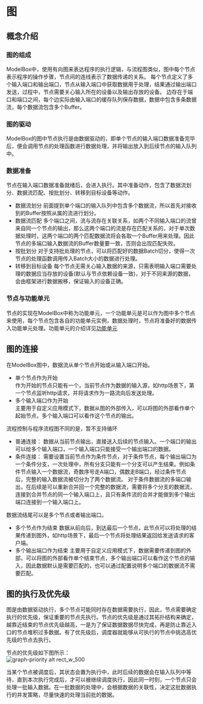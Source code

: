 # 图

## 概念介绍

### 图的组成

ModelBox中，使用有向图来表达程序的执行逻辑，与流程图类似，图中每个节点表示程序的操作步骤，节点间的连线表示了数据传递的关系。
每个节点定义了多个输入端口和输出端口，节点从输入端口中获取数据用于处理，结果通过输出端口发送，过程中，节点需要关心输入所在的设备以及输出存放的设备。
边存在于端口和端口之间，每个边实际由输入端口的缓存队列保存数据，数据中包含多条数据流，每个数据流包含多个Buffer。

### 图的驱动

ModelBox的图中节点执行是由数据驱动的，即单个节点的输入端口数据准备完毕后，便会调用节点的处理函数进行数据处理，并将输出放入到后续节点的输入队列中。

### 数据准备

节点在输入端口数据准备就绪后，会进入执行。其中准备动作，包含了数据流划分、数据流匹配、按批划分、转移到目标设备等动作。

* 数据流划分
    前面提到单个端口的输入队列中包含多个数据流，所以首先对接收到的Buffer按照从属的流进行划分。
* 数据流匹配
    多个端口之间，流与流存在关联关系，如两个不同输入端口的流曾来自同一个节点的输出，那么这两个端口的流是存在匹配关系的，对于单次数据处理时，这两个端口的两个匹配数据流将会各取一个Buffer用来处理。因此节点的多端口输入数据流的Buffer数量要一致，否则会出现匹配失败。
* 按批划分
    对于支持批处理的节点，可以将匹配好的数据Batch切分，使得一次节点的处理函数调用传入Batch大小的数据进行处理。
* 转移到目标设备
    每个节点无需关心输入数据的来源，只需表明输入端口需要处理的数据应当存放的设备(默认与节点依赖设备一致)，对于不同来源的数据，会由框架进行数据搬移，保证输入的设备正确。

### 节点与功能单元

节点的实现在ModelBox中称为功能单元，一个功能单元是可以作为图中多个节点来使用，每个节点包含各自的功能单元实例，数据处理时，节点将准备好的数据传入功能单元处理。功能单元的介绍详见[功能单元](flowunit.md)

## 图的连接

在ModelBox图中，数据流从单个节点开始或从输入端口开始。
* 单个节点作为开始  
作为开始的节点只能有一个，当前节点作为数据的输入源，如http场景下，第一个节点监听http请求，并将请求作为一路流向后发送处理。
* 多个输入端口作为开始  
主要用于自定义应用模式下，数据从图的外部传入，可以将图的外部看作单个起始节点，多个输入端口可以看作这个节点的输出。

流程控制与程序流程图不同的是，暂不支持循环
* 普通连接：
数据从当前节点输出，直接送入后续的节点输入。一个端口的输出可以给多个输入端口，一个输入端口只能接受一个输出端口的数据。
* 条件连接：
需要设置当前节点作为条件节点，对于条件节点，每个输出端口为一个条件分支，一次处理中，所有分支只能有一个分支可以产生结果。例如条件节点输入一个数据流，奇数序号走A端口，偶数走B端口，经过条件节点后，完整的输入数据流被切分为了两个数据流。
对于条件数据流的多端口输出，在后续是可以重新合并回一个完整的数据流，需要将多个分支的数据流，连接到合并节点的同一个输入端口上，且只有条件流的合并才能做到多个输出端口连接到一个输入端口上。

数据流结尾可以是多个节点或者输出端口。
* 多个节点作为结束
数据从前向后，到达最后一个节点，此节点可以将处理的结果传递到图外，如http场景下，最后一个节点将处理结果返回给发送请求的客户端。
* 多个输出端口作为结束
主要用于自定义应用模式下，数据需要传递到图的外部，可以将图的外部看作单个结束节点，多个输出端口可以看作这个节点的输入，因此数据默认是需要匹配的，也可以通过配置说明多个端口的数据流不需要匹配。

## 图的执行及优先级

图是由数据驱动执行，多个节点可能同时存在数据需要执行，因此，节点需要确定执行的优先级，保证重要的节点先执行。节点的优先级是通过其拓扑结构来确定，越靠近结束的节点优先级越高，一是为了保证数据数据尽快完成，再是防止靠近入口的节点堆积过多数据。有了优先级后，调度器就能够从可执行的节点中挑选高优先级的节点去执行。

节点的优先级如下图所示：    
![graph-priority alt rect_w_500](../../assets/images/figure/framework-conception/graph-priority.png)

当某个节点被调度后，其状态会置为执行中，此时后续的数据会在输入队列中等待，直到本次执行完成后，才可以被继续调度执行，因此同一时刻，一个节点只会处理一批输入数据。在一批数据的处理中，会根据数据的关联性，决定这批数据执行的并发策略，尽量快速的处理当前批的数据。
